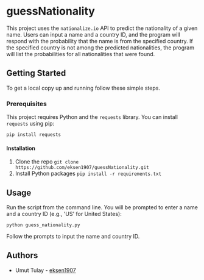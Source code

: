 # guessNationality

This project uses the `nationalize.io` API to predict the nationality of a given name. Users can input a name and a country ID, and the program will respond with the probability that the name is from the specified country. If the specified country is not among the predicted nationalities, the program will list the probabilities for all nationalities that were found.

## Getting Started

To get a local copy up and running follow these simple steps.

### Prerequisites

This project requires Python and the `requests` library. You can install `requests` using pip:

`pip install requests`

#### Installation

1. Clone the repo
`git clone https://github.com/eksen1907/guessNationality.git`
2. Install Python packages
`pip install -r requirements.txt`

## Usage

Run the script from the command line. You will be prompted to enter a name and a country ID (e.g., 'US' for United States):

`python guess_nationality.py`

Follow the prompts to input the name and country ID.

## Authors

* Umut Tulay - [eksen1907](https://github.com/eksen1907)
